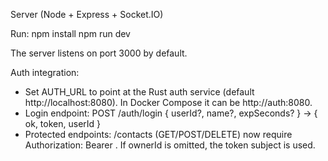 Server (Node + Express + Socket.IO)

Run:
  npm install
  npm run dev

The server listens on port 3000 by default.

Auth integration:
- Set AUTH_URL to point at the Rust auth service (default http://localhost:8080). In Docker Compose it can be http://auth:8080.
- Login endpoint: POST /auth/login { userId?, name?, expSeconds? } → { ok, token, userId }
- Protected endpoints: /contacts (GET/POST/DELETE) now require Authorization: Bearer <token>. If ownerId is omitted, the token subject is used.
